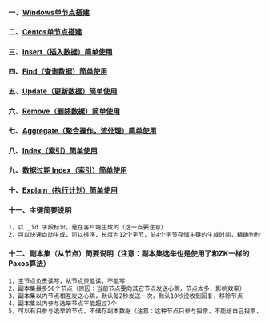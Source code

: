 #### 一、[Windows单节点搭建][1]
#### 二、[Centos单节点搭建][10]
#### 三、[Insert（插入数据）简单使用][2]
#### 四、[Find（查询数据）简单使用][3]
#### 五、[Update（更新数据）简单使用][4]
#### 六、[Remove（删除数据）简单使用][5]
#### 七、[Aggregate（聚合操作，流处理）简单使用][6]
#### 八、[Index（索引）简单使用][7]
#### 九、[数据过期 Index（索引）简单使用][9]
#### 十、[Explain（执行计划）简单使用][8]
#### 十一、主键简要说明
```bash
1，以 _id 字段标识，是在客户端生成的（这一点要注意）
2，可以快速自动生成，可以排序，长度为12个字节，前4个字节存储主键的生成时间，精确到秒
```
#### 十二、副本集（从节点）简要说明（注意：副本集选举也是使用了和ZK一样的Paxos算法）
```bash
1，主节点负责读写，从节点只能读，不能写
2，副本集最多50个节点（原因：当前节点要向其它节点发送心跳，节点太多，影响效率）
3，副本集以内节点相互发送心跳，默认每2秒发送一次，默认10秒没收到回复，移除节点
4，副本集以内参与选举节点不能超过7个
5，可以有只参与选举的节点，不储存副本数据（注意：这种节点只参与投票，不能给自己投票，不能储存数据）
```

[1]: https://github.com/firechiang/mongodb-test/blob/master/doc/windows-install-dev.md
[2]: https://github.com/firechiang/mongodb-test/blob/master/doc/shell_insert_use.md
[3]: https://github.com/firechiang/mongodb-test/blob/master/doc/shell_find_use.md
[4]: https://github.com/firechiang/mongodb-test/blob/master/doc/shell_update_use.md
[5]: https://github.com/firechiang/mongodb-test/blob/master/doc/shell_remove_use.md
[6]: https://github.com/firechiang/mongodb-test/blob/master/doc/shell_aggregate_use.md
[7]: https://github.com/firechiang/mongodb-test/blob/master/doc/shell_index_use.md
[8]: https://github.com/firechiang/mongodb-test/blob/master/doc/shell_explain_use.md
[9]: https://github.com/firechiang/mongodb-test/blob/master/doc/shell_index_use.md#%E5%88%9B%E5%BB%BA%E5%B8%A6%E8%BF%87%E6%9C%9F%E6%97%B6%E9%97%B4%E7%9A%84-index%E7%B4%A2%E5%BC%95%E8%BF%87%E6%9C%9F%E5%90%8E%E6%95%B0%E6%8D%AE%E4%B9%9F%E5%B0%86%E8%A2%AB%E5%88%A0%E9%99%A4%E6%B3%A8%E6%84%8F%E5%8F%AA%E8%83%BD%E5%9C%A8%E6%97%B6%E9%97%B4%E7%B1%BB%E5%9E%8B%E5%AD%97%E6%AE%B5%E4%B8%8A%E4%BD%BF%E7%94%A81-%E8%A1%A8%E7%A4%BA%E7%B4%A2%E5%BC%95%E7%9A%84%E9%94%AE%E5%80%BC%E6%8C%89%E7%85%A7%E4%BB%8E%E5%B0%8F%E5%88%B0%E5%A4%A7%E7%9A%84%E9%A1%BA%E5%BA%8F%E6%8E%92%E5%BA%8F-1-%E8%A1%A8%E7%A4%BA%E7%B4%A2%E5%BC%95%E7%9A%84%E9%94%AE%E5%80%BC%E6%8C%89%E7%85%A7%E4%BB%8E%E5%A4%A7%E5%88%B0%E5%B0%8F%E7%9A%84%E9%A1%BA%E5%BA%8F%E6%8E%92%E5%BA%8F
[10]: https://github.com/firechiang/mongodb-test/blob/master/doc/centos-install-single.md